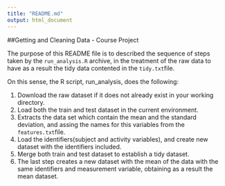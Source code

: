 ```yaml
---
title: "README.md"
output: html_document
---
```

##Getting and Cleaning Data - Course Project

The purpose of this README file is to described the sequence of steps taken by the `run_analysis.R` archive, in the treatment of the raw data to have as a result the tidy data contented in the `tidy.txt`file. 

On this sense, the R script, run_analysis, does the following:

1. Download the raw dataset if it does not already exist in your working directory.
2. Load both the train and test dataset in the current environment.
3. Extracts the data set which contain the mean and the standard deviation, and assing the names for this variables from the `features.txt`file.
4. Load the identifiers(subject and activity variables), and create new dataset with the identifiers included.
5. Merge both train and test dataset to establish a tidy dataset.
6. The last step creates a new dataset with the mean of the data with the same identifiers and measurement variable, obtaining as a result the mean dataset.
